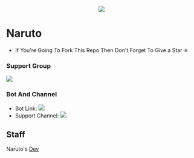 <p align="center">
  <img src=" https://telegra.ph/file/8f7e4cbe2ee77b68b05b0.jpg">
</p>

# Naruto
* If You're Going To Fork This Repo Then Don't Forget To Give a Star ✯


### Support Group
<p align="left">
<a href="https://t.me/Naruto_fans_club" alt="Support!"> <img src="https://aleen42.github.io/badges/src/telegram.svg" /> </a>

### Bot And Channel 
* Bot Link:  <a href="http://t.me/NarutoProbot" alt=" Goku "> <img src="https://img.shields.io/badge/%F0%9F%A4%96%20-Naruto-blue" /> </a>
* Support Channel: <a  href="https://t.me/naruto_fans_club" alt="Help Centre Logs"> <img  src="https://img.shields.io/badge/%F0%9F%92%A1-NarutoClub%20Update%20Channel-9cf" /> </a>

## Staff
  Naruto's [Dev](https://t.me/itz_me_crazyboy)
